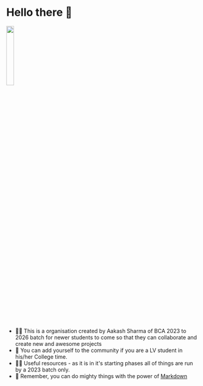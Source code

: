 # Hello there 👋
<img src="https://github.com/AAKASH-2207/AAKASH-2207/assets/90674945/36de2f24-2918-4cbc-8c82-1a620dabe5c5" width=20% height=20%>

- 🙋‍♀️ This is a organisation created by Aakash Sharma of BCA 2023 to 2026 batch for newer students to come so that they can collaborate and create new and awesome projects
- 🌈 You can add yourself to the community if you are a LV student in his/her College time.
- 👩‍💻 Useful resources - as it is in it's starting phases all of things are run by a 2023 batch only.
- 🧙 Remember, you can do mighty things with the power of [Markdown](https://docs.github.com/github/writing-on-github/getting-started-with-writing-and-formatting-on-github/basic-writing-and-formatting-syntax)

